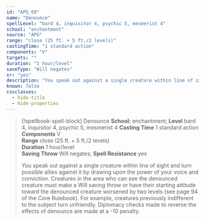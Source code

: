 ```yaml
---
id: "APG_69"
name: "Denounce"
spellLevel: "bard 4, inquisitor 4, psychic 5, mesmerist 4"
school: "enchantment"
source: "APG"
range: "close (25 ft. + 5 ft./2 levels)"
castingTime: "1 standard action"
components: "V"
targets: ""
duration: "1 hour/level"
saveType: "Will negates"
sr: "yes"
description: "You speak out against a single creature within line of sight and turn possible allies against it by drawing upon the power of your voice and conviction. Creatures in the area who can see the denounced creature must make a Will saving throw or have their starting attitude toward the denounced creature worsened by two levels (see page 94 of the Core Rulebook). For example, creatures previously indifferent to the subject turn unfriendly.  Diplomacy checks made to reverse the effects of denounce are made at a -10 penalty."
known: false
cssclasses:
  - hide-title
  - hide-properties
---
```


> [!spellbook-spell-block] Denounce
> **School:** enchantment; **Level** bard 4, inquisitor 4, psychic 5, mesmerist 4
> **Casting Time** 1 standard action  
> **Components** V  
> **Range** close (25 ft. + 5 ft./2 levels)  
> **Duration** 1 hour/level  
> **Saving Throw** Will negates; **Spell Resistance** yes
> 
> You speak out against a single creature within line of sight and turn possible allies against it by drawing upon the power of your voice and conviction. Creatures in the area who can see the denounced creature must make a Will saving throw or have their starting attitude toward the denounced creature worsened by two levels (see page 94 of the Core Rulebook). For example, creatures previously indifferent to the subject turn unfriendly.  Diplomacy checks made to reverse the effects of denounce are made at a -10 penalty.